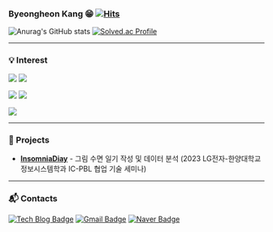 ### Byeongheon Kang 😁                                 [![Hits](https://hits.seeyoufarm.com/api/count/incr/badge.svg?url=https%3A%2F%2Fgithub.com%2Fkangbh98&count_bg=%2323457D&title_bg=%2377ABC1&icon=&icon_color=%23E7E7E7&title=hits&edge_flat=false)](https://hits.seeyoufarm.com)

![Anurag's GitHub stats](https://github-readme-stats.vercel.app/api?username=kangbh98&show_icons=true&theme=tokyonight)
[![Solved.ac Profile](http://mazassumnida.wtf/api/v2/generate_badge?boj=choikang98)](https://solved.ac/choikang98/)

*****
### 💡 Interest
![](https://img.shields.io/badge/JAVA-007396?&style=flat-square) 
![](https://img.shields.io/badge/Spring-6DB33F?style=flat-square&logo=Spring&logoColor=white)

![](https://img.shields.io/badge/MySQL-4479A1?style=flat-square&logo=MySQL&logoColor=white)
![](https://img.shields.io/badge/AWS-232F3E?style=flat-square&logo=Amazon%20AWS&logoColor=white)

![](https://img.shields.io/badge/Github-181717?style=flat-square&logo=Github&logoColor=white)

*****
### 🎊 Projects
<ul>
  <li>
    <a href="https://github.com/kangbh98/MyInsomniaDiary.git"><b>InsomniaDiay</b></a> - 그림 수면 일기 작성 및 데이터 분석 (2023 LG전자-한양대학교 정보시스템학과 IC-PBL 협업 기술 세미나)
  </li>
</ul>

*****
### :mailbox_with_mail: Contacts
[![Tech Blog Badge](http://img.shields.io/badge/-Tech%20blog-black?style=flat-square&logo=github&link=https://kangbh98.tistory.com/)](https://kangbh98.tistory.com)
[![Gmail Badge](https://img.shields.io/badge/Gmail-d14836?style=flat-square&logo=Gmail&logoColor=white&link=mailto:rkdqudgjs1127@gmail.com)](mailto:rkdqudgjs1127@gmail.com)
[![Naver Badge](https://img.shields.io/badge/Naver-03C75A?style=flat-square&logo=Naver&logoColor=white&link=mailto:fund88@naver.com)](mailto:fund88@naver.com)





<!--
**kangbh98/kangbh98** is a ✨ _special_ ✨ repository because its `README.md` (this file) appears on your GitHub profile.

Here are some ideas to get you started:

- 🔭 I’m currently working on ...
- 🌱 I’m currently learning ...
- 👯 I’m looking to collaborate on ...
- 🤔 I’m looking for help with ...
- 💬 Ask me about ...
- 📫 How to reach me: ...
- 😄 Pronouns: ...
- ⚡ Fun fact: ...
-->
